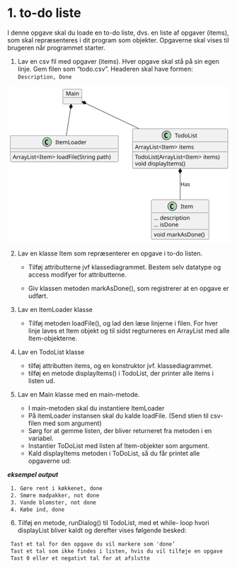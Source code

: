 # 1. to-do liste
   I denne opgave skal du loade en to-do liste, dvs. en liste af opgaver (items), som skal repræsenteres i dit program som objekter. 
   Opgaverne skal vises til brugeren når programmet starter. 

1. Lav en csv fil med opgaver (items). Hver opgave skal stå på sin egen linje. Gem filen som “todo.csv”.
   Headeren skal have formen:
   `Description, Done`


![](todoDiagram.svg)

2. Lav en klasse Item som repræsenterer en opgave i to-do listen.
   -  Tilføj attributterne jvf klassediagrammet. Bestem selv datatype og access modifyer for
   attributterne.

   - Giv klassen metoden markAsDone(), som registrerer at en opgave er udført.


3. Lav en ItemLoader klasse
   -  Tilføj metoden loadFile(), og lad den læse linjerne i filen. For hver linje laves et Item objekt og til sidst regturneres en ArrayList med alle Item-objekterne.
   

4. Lav en TodoList klasse
   - tilføj attributten items, og en konstruktor jvf. klassediagrammet. 
   - tilføj en metode displayItems() i TodoList, der printer alle items i listen ud.




5. Lav en Main klasse med en main-metode.
   - I main-metoden skal du instantiere ItemLoader
   - På itemLoader instansen skal du kalde loadFile. (Send stien til csv-filen med som argument) 
   - Sørg for at gemme listen, der bliver returneret fra metoden i en variabel. 
   - Instantier ToDoList med listen af Item-objekter som argument. 
   - Kald displayItems metoden i ToDoList, så du får printet alle opgaverne ud:

**_eksempel output_**

  ``` 
   1. Gøre rent i køkkenet, done
   2. Smøre madpakker, not done
   3. Vande blomster, not done
   4. Købe ind, done 
  ```

<div hidden>

```
@startuml todoDiagram
object Main{

}
class ItemLoader{
ArrayList<Item> loadFile(String path)
}
class TodoList{
ArrayList<Item> items
TodoList(ArrayList<Item> items)
void displayItems()
}
class Item{
... description
... isDone
void markAsDone()
}
TodoList *-- Item: Has
Main *-- ItemLoader
Main *-- TodoList
@enduml
```
</div>



6. Tilføj en metode, runDialog() til TodoList, med et while- loop hvori displayList bliver kaldt og derefter
  vises følgende besked:

```
 Tast et tal for den opgave du vil markere som 'done’
 Tast et tal som ikke findes i listen, hvis du vil tilføje en opgave
 Tast 0 eller et negativt tal for at afslutte
```